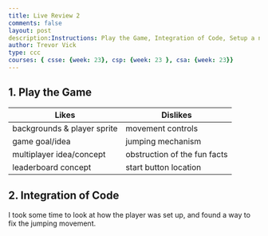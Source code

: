 ```yaml
---
title: Live Review 2
comments: false
layout: post
description:Instructions: Play the Game, Integration of Code, Setup a new GameLevel, Hacks
author: Trevor Vick
type: ccc
courses: { csse: {week: 23}, csp: {week: 23 }, csa: {week: 23}}
---
```


## 1. Play the Game

| Likes | Dislikes |
|-------|----------|
| backgrounds & player sprite | movement controls |
| game goal/idea | jumping mechanism |
| multiplayer idea/concept | obstruction of the fun facts |
| leaderboard concept | start button location |

## 2. Integration of Code

I took some time to look at how the player was set up, and found a way to fix the jumping movement. 